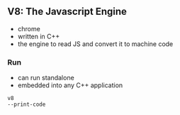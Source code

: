 V8: The Javascript Engine
--------------

- chrome
- written in C++
- the engine to read JS and convert it to machine code

### Run
- can run standalone
- embedded into any C++ application

```
v8 
--print-code
```